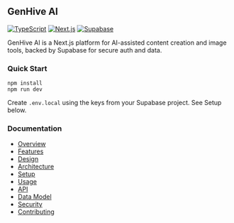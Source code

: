 ## GenHive AI

[![TypeScript](https://img.shields.io/badge/TypeScript-5.x-blue)](https://www.typescriptlang.org/)
[![Next.js](https://img.shields.io/badge/Next.js-14-black)](https://nextjs.org/)
[![Supabase](https://img.shields.io/badge/Backend-Supabase-3FCF8E)](https://supabase.com/)

GenHive AI is a Next.js platform for AI-assisted content creation and image tools, backed by Supabase for secure auth and data.

### Quick Start
```
npm install
npm run dev
```

Create `.env.local` using the keys from your Supabase project. See Setup below.

### Documentation
- [Overview](docs/overview.md)
- [Features](docs/features.md)
- [Design](docs/design.md)
- [Architecture](docs/architecture.md)
- [Setup](docs/setup.md)
- [Usage](docs/usage.md)
- [API](docs/api.md)
- [Data Model](docs/data-model.md)
- [Security](docs/security.md)
- [Contributing](docs/contributing.md)


